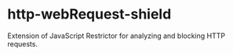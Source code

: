 # http-webRequest-shield
Extension of JavaScript Restrictor for analyzing and blocking HTTP requests.
